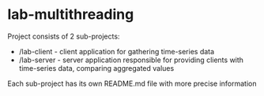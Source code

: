 # lab-multithreading

Project consists of 2 sub-projects:

- /lab-client - client application for gathering time-series data
- /lab-server - server application responsible for providing clients with time-series data, comparing aggregated values

Each sub-project has its own README.md file with more precise information
